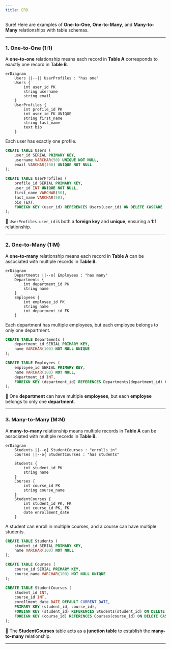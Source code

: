 ```yaml
---
title: ERD
---
```


Sure! Here are examples of **One-to-One**, **One-to-Many**, and **Many-to-Many** relationships with table schemas.

---

### **1. One-to-One (1:1)**
A **one-to-one** relationship means each record in **Table A** corresponds to exactly one record in **Table B**.


```mermaid
erDiagram
    Users ||--|| UserProfiles : "has one"
    Users {
        int user_id PK
        string username
        string email
    }
    UserProfiles {
        int profile_id PK
        int user_id FK UNIQUE
        string first_name
        string last_name
        text bio
    }
```

Each user has exactly one profile.

```sql
CREATE TABLE Users (
    user_id SERIAL PRIMARY KEY,
    username VARCHAR(50) UNIQUE NOT NULL,
    email VARCHAR(100) UNIQUE NOT NULL
);

CREATE TABLE UserProfiles (
    profile_id SERIAL PRIMARY KEY,
    user_id INT UNIQUE NOT NULL,
    first_name VARCHAR(50),
    last_name VARCHAR(50),
    bio TEXT,
    FOREIGN KEY (user_id) REFERENCES Users(user_id) ON DELETE CASCADE
);
```
🔹 `UserProfiles.user_id` is both a **foreign key** and **unique**, ensuring a **1:1** relationship.


---

### **2. One-to-Many (1:M)**
A **one-to-many** relationship means each record in **Table A** can be associated with multiple records in **Table B**.

```mermaid
erDiagram
    Departments ||--o{ Employees : "has many"
    Departments {
        int department_id PK
        string name
    }
    Employees {
        int employee_id PK
        string name
        int department_id FK
    }

```

Each department has multiple employees, but each employee belongs to only one department.

```sql
CREATE TABLE Departments (
    department_id SERIAL PRIMARY KEY,
    name VARCHAR(100) NOT NULL UNIQUE
);

CREATE TABLE Employees (
    employee_id SERIAL PRIMARY KEY,
    name VARCHAR(100) NOT NULL,
    department_id INT,
    FOREIGN KEY (department_id) REFERENCES Departments(department_id) ON DELETE SET NULL
);
```
🔹 One **department** can have multiple **employees**, but each **employee** belongs to only one **department**.

---

### **3. Many-to-Many (M:N)**
A **many-to-many** relationship means multiple records in **Table A** can be associated with multiple records in **Table B**.

```mermaid
erDiagram
    Students ||--o{ StudentCourses : "enrolls in"
    Courses ||--o{ StudentCourses : "has students"
    
    Students {
        int student_id PK
        string name
    }
    Courses {
        int course_id PK
        string course_name
    }
    StudentCourses {
        int student_id PK, FK
        int course_id PK, FK
        date enrollment_date
    }

```

A student can enroll in multiple courses, and a course can have multiple students.

```sql
CREATE TABLE Students (
    student_id SERIAL PRIMARY KEY,
    name VARCHAR(100) NOT NULL
);

CREATE TABLE Courses (
    course_id SERIAL PRIMARY KEY,
    course_name VARCHAR(100) NOT NULL UNIQUE
);

CREATE TABLE StudentCourses (
    student_id INT,
    course_id INT,
    enrollment_date DATE DEFAULT CURRENT_DATE,
    PRIMARY KEY (student_id, course_id),
    FOREIGN KEY (student_id) REFERENCES Students(student_id) ON DELETE CASCADE,
    FOREIGN KEY (course_id) REFERENCES Courses(course_id) ON DELETE CASCADE
);
```
🔹 The **StudentCourses** table acts as a **junction table** to establish the **many-to-many** relationship.

---

